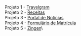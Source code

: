 Projeto 1 - [Travelgram](https://1nickael1.github.io/MBA-Rocketseat/travelgram/)\
Projeto 2 - [Receitas](https://1nickael1.github.io/MBA-Rocketseat/receitas/)\
Projeto 3 - [Portal de Notícias](https://1nickael1.github.io/MBA-Rocketseat/portalNoticias/)\
Projeto 4 - [Formulário de Matrícula](https://1nickael1.github.io/MBA-Rocketseat/formularioMatricula/)\
Projeto 5 - [Zingen](https://1nickael1.github.io/MBA-Rocketseat/zingen/)\